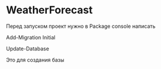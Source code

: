 # WeatherForecast
Перед запуском проект нужно в Package console написать 

Add-Migration Initial

Update-Database

Это для создания базы
